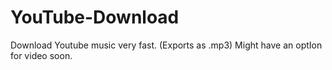 # YouTube-Download
 Download Youtube music very fast. (Exports as .mp3) Might have an optIon for video soon.

